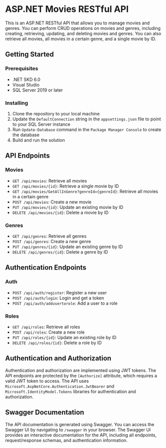 ASP.NET Movies RESTful API
==========================

This is an ASP.NET RESTful API that allows you to manage movies and genres. You can perform CRUD operations on movies and genres, including creating, retrieving, updating, and deleting movies and genres. You can also retrieve all movies, all movies in a certain genre, and a single movie by ID.

Getting Started
---------------

### Prerequisites

-   .NET SKD 6.0 
-   Visual Studio
-   SQL Server 2019 or later

### Installing

1.  Clone the repository to your local machine
2.  Update the `DefaultConnection` string in the `appsettings.json` file to point to your SQL Server instance
3.  Run `Update-Database` command in the `Package Manager Console` to create the database
4.  Build and run the solution

API Endpoints
-------------

### Movies

-   `GET /api/movies`: Retrieve all movies
-   `GET /api/movies/{id}`: Retrieve a single movie by ID
-   `GET /api/movies/GetAllInGenre?genreId={genreId}`: Retrieve all movies in a certain genre
-   `POST /api/movies`: Create a new movie
-   `PUT /api/movies/{id}`: Update an existing movie by ID
-   `DELETE /api/movies/{id}`: Delete a movie by ID

### Genres

-   `GET /api/genres`: Retrieve all genres
-   `POST /api/genres`: Create a new genre
-   `PUT /api/genres/{id}`: Update an existing genre by ID
-   `DELETE /api/genres/{id}`: Delete a genre by ID

Authentication Endpoints
------------------------

### Auth

-   `POST /api/auth/register`: Register a new user
-   `POST /api/auth/login`: Login and get a token
-   `POST /api/auth/addusertorole`: Add a user to a role

### Roles

-   `GET /api/roles`: Retrieve all roles
-   `POST /api/roles`: Create a new role
-   `PUT /api/roles/{id}`: Update an existing role by ID
-   `DELETE /api/roles/{id}`: Delete a role by ID

Authentication and Authorization
--------------------------------

Authentication and authorization are implemented using JWT tokens. The API endpoints are protected by the `[Authorize]` attribute, which requires a valid JWT token to access. The API uses `Microsoft.AspNetCore.Authentication.JwtBearer` and `Microsoft.IdentityModel.Tokens` libraries for authentication and authorization.

Swagger Documentation
---------------------

The API documentation is generated using Swagger. You can access the Swagger UI by navigating to `/swagger` in your browser. The Swagger UI provides an interactive documentation for the API, including all endpoints, request/response schemas, and authentication information.